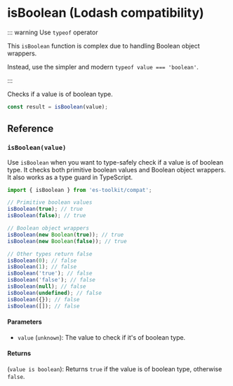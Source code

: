 # isBoolean (Lodash compatibility)

::: warning Use `typeof` operator

This `isBoolean` function is complex due to handling Boolean object wrappers.

Instead, use the simpler and modern `typeof value === 'boolean'`.

:::

Checks if a value is of boolean type.

```typescript
const result = isBoolean(value);
```

## Reference

### `isBoolean(value)`

Use `isBoolean` when you want to type-safely check if a value is of boolean type. It checks both primitive boolean values and Boolean object wrappers. It also works as a type guard in TypeScript.

```typescript
import { isBoolean } from 'es-toolkit/compat';

// Primitive boolean values
isBoolean(true); // true
isBoolean(false); // true

// Boolean object wrappers
isBoolean(new Boolean(true)); // true
isBoolean(new Boolean(false)); // true

// Other types return false
isBoolean(0); // false
isBoolean(1); // false
isBoolean('true'); // false
isBoolean('false'); // false
isBoolean(null); // false
isBoolean(undefined); // false
isBoolean({}); // false
isBoolean([]); // false
```

#### Parameters

- `value` (`unknown`): The value to check if it's of boolean type.

#### Returns

(`value is boolean`): Returns `true` if the value is of boolean type, otherwise `false`.